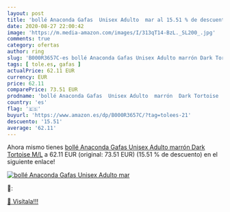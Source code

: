 ```yaml
---
layout: post
title: 'bollé Anaconda Gafas  Unisex Adulto  mar al 15.51 % de descuento'
date: 2020-08-27 22:00:42
image: 'https://m.media-amazon.com/images/I/313qT14-BzL._SL200_.jpg'
comments: true
category: ofertas
author: ring
slug: 'B000R3657C-es bollé Anaconda Gafas Unisex Adulto marrón Dark Tortoise M/L'
tags: [ tole.es, gafas ]
actualPrice: 62.11 EUR
currency: EUR
price: 62.11
comparePrice: 73.51 EUR
prodname: 'bollé Anaconda Gafas  Unisex Adulto  marrón  Dark Tortoise   M/L'
country: 'es'
flag: '🇪🇸'
buyurl: 'https://www.amazon.es/dp/B000R3657C/?tag=tolees-21'
descuento: '15.51'
average: '62.11'
---
```


Ahora mismo tienes [bollé Anaconda Gafas  Unisex Adulto  marrón  Dark Tortoise   M/L](https://www.amazon.es/dp/B000R3657C/?tag=tolees-21) a 62.11 EUR (original: 73.51 EUR) (15.51 %  de descuento) en el siguiente enlace!

[![bollé Anaconda Gafas  Unisex Adulto  mar](https://m.media-amazon.com/images/I/313qT14-BzL._SL200_.jpg)](https://www.amazon.es/dp/B000R3657C/?tag=tolees-21)

🔎:


[🛒 Visítala!!!](https://www.amazon.es/dp/B000R3657C/?tag=tolees-21)
